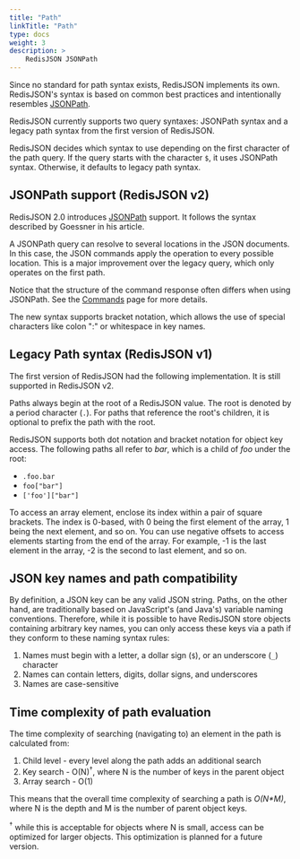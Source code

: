 ```yaml
---
title: "Path"
linkTitle: "Path"
type: docs
weight: 3
description: >
    RedisJSON JSONPath
---
```


Since no standard for path syntax exists, RedisJSON implements its own. RedisJSON's syntax is based on common best practices and intentionally resembles [JSONPath](http://goessner.net/articles/JsonPath/).

RedisJSON currently supports two query syntaxes: JSONPath syntax and a legacy path syntax from the first version of RedisJSON.

RedisJSON decides which syntax to use depending on the first character of the path query. If the query starts with the character `$`, it uses JSONPath syntax. Otherwise, it defaults to legacy path syntax.

## JSONPath support (RedisJSON v2)

RedisJSON 2.0 introduces [JSONPath](http://goessner.net/articles/JsonPath/) support. It follows the syntax described by Goessner in his article.

A JSONPath query can resolve to several locations in the JSON documents. In this case, the JSON commands apply the operation to every possible location. This is a major improvement over the legacy query, which only operates on the first path.

Notice that the structure of the command response often differs when using JSONPath. See the [Commands](/redisjson/commands) page for more details.

The new syntax supports bracket notation, which allows the use of special characters like colon ":" or whitespace in key names.

## Legacy Path syntax (RedisJSON v1)

The first version of RedisJSON had the following implementation. It is still supported in RedisJSON v2.

Paths always begin at the root of a RedisJSON value. The root is denoted by a period character (`.`). For paths that reference the root's children, it is optional to prefix the path with the root.

RedisJSON supports both dot notation and bracket notation for object key access. The following paths all refer to _bar_, which is a child of _foo_ under the root:

*   `.foo.bar`
*   `foo["bar"]`
*   `['foo']["bar"]`

To access an array element, enclose its index within a pair of square brackets. The index is 0-based, with 0 being the first element of the array, 1 being the next element, and so on. You can use negative offsets to access elements starting from the end of the array. For example, -1 is the last element in the array, -2 is the second to last element, and so on.

## JSON key names and path compatibility

By definition, a JSON key can be any valid JSON string. Paths, on the other hand, are traditionally based on JavaScript's (and Java's) variable naming conventions. Therefore, while it is possible to have RedisJSON store objects containing arbitrary key names, you can only access these keys via a path if they conform to these naming syntax rules:

1.  Names must begin with a letter, a dollar sign (`$`), or an underscore (`_`) character
2.  Names can contain letters, digits, dollar signs, and underscores
3.  Names are case-sensitive

## Time complexity of path evaluation

The time complexity of searching (navigating to) an element in the path is calculated from:

1. Child level - every level along the path adds an additional search
2. Key search - O(N)<sup>&#8224;</sup>, where N is the number of keys in the parent object
3. Array search - O(1)

This means that the overall time complexity of searching a path is _O(N*M)_, where N is the depth and M is the number of parent object keys.

<sup>&#8224;</sup> while this is acceptable for objects where N is small, access can be optimized for larger objects. This optimization is planned for a future version.
